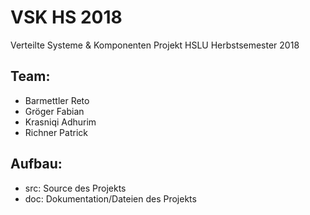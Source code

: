 # VSK HS 2018
Verteilte Systeme & Komponenten Projekt HSLU Herbstsemester 2018

## Team:

* Barmettler Reto
* Gröger Fabian
* Krasniqi Adhurim
* Richner Patrick

## Aufbau:

* src: Source des Projekts
* doc: Dokumentation/Dateien des Projekts
